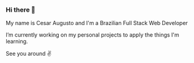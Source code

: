 ### Hi there 👋

My name is Cesar Augusto and I'm a Brazilian Full Stack Web Developer

I’m currently working on my personal projects to apply the things I'm learning. 

See you around ✌
